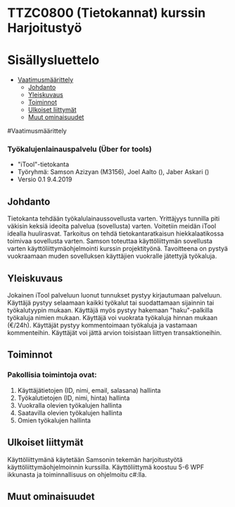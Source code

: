 # TTZC0800 (Tietokannat) kurssin Harjoitustyö

# Sisällysluettelo

* [Vaatimusmäärittely](#vaatimusmäärittely)
    * [Johdanto](#johdanto)
    * [Yleiskuvaus](#yleiskuvaus)
    * [Toiminnot](#toiminnot)
    * [Ulkoiset liittymät](#luokkakaavio)
    * [Muut ominaisuudet](#sijoittelunäkymä)

#Vaatimusmäärittely

### Työkalujenlainauspalvelu (Über for tools)

* "iTool"-tietokanta
* Työryhmä: Samson Azizyan (M3156), Joel Aalto (), Jaber Askari ()
* Versio 0.1 9.4.2019

## Johdanto

Tietokanta tehdään työkalulainaussovellusta varten. Yrittäjyys tunnilla piti väkisin keksiä ideoita palvelua (sovellusta) varten. Voitetiin meidän iTool idealla huulirasvat.
Tarkoitus on tehdä tietokantaratkaisun hiekkalaatikossa toimivaa sovellusta varten. Samson toteuttaa käyttöliittymän sovellusta varten käyttöliittymäohjelmointi kurssin projektityönä.
Tavoitteena on pystyä vuokraamaan muden sovelluksen käyttäjien vuokralle jätettyjä työkaluja.

## Yleiskuvaus

Jokainen iTool palveluun luonut tunnukset pystyy kirjautumaan palveluun. Käyttäjä pystyy selaamaan kaikki työkalut tai suodattamaan sijainnin tai työkalutyypin mukaan.
Käyttäjä myös pystyy hakemaan "haku"-palkilla työkaluja nimien mukaan. Käyttäjä voi vuokrata työkaluja hinnan mukaan (€/24h). Käyttäjät pystyy kommentoimaan työkaluja ja vastamaan kommenteihin.
Käyttäjät voi jättä arvion toisistaan liittyen transaktioneihin.

## Toiminnot

### Pakollisia toimintoja ovat:
1. Käyttäjätietojen (ID, nimi, email, salasana) hallinta
2. Työkalutietojen (ID, nimi, hinta) hallinta
3. Vuokralla olevien työkalujen hallinta
4. Saatavilla olevien työkalujen hallinta
5. Omien työkalujen hallinta

## Ulkoiset liittymät

Käyttöliittymänä käytetään Samsonin tekemän harjoitustyötä käyttöliittymäohjelmoinnin kurssilla. Käyttöliittymä koostuu 5-6 WPF ikkunasta ja toiminnallisuus on ohjelmoitu c#:lla.


## Muut ominaisuudet

